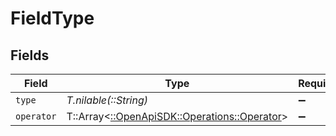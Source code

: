 # FieldType


## Fields

| Field                                                                               | Type                                                                                | Required                                                                            | Description                                                                         | Example                                                                             |
| ----------------------------------------------------------------------------------- | ----------------------------------------------------------------------------------- | ----------------------------------------------------------------------------------- | ----------------------------------------------------------------------------------- | ----------------------------------------------------------------------------------- |
| `type`                                                                              | *T.nilable(::String)*                                                               | :heavy_minus_sign:                                                                  | N/A                                                                                 | resolution                                                                          |
| `operator`                                                                          | T::Array<[::OpenApiSDK::Operations::Operator](../../models/operations/operator.md)> | :heavy_minus_sign:                                                                  | N/A                                                                                 | [{"key":"=","title":"is"}]                                                          |